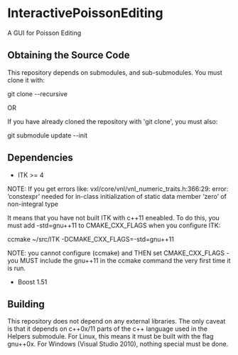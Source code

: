 InteractivePoissonEditing
=========================

A GUI for Poisson Editing

Obtaining the Source Code
-------------------------
This repository depends on submodules, and sub-submodules. You must clone it with:

git clone --recursive

OR

If you have already cloned the repository with 'git clone', you must also:

git submodule update --init

Dependencies
------------
- ITK >= 4

NOTE: If you get errors like:
vxl/core/vnl/vnl_numeric_traits.h:366:29: error: ‘constexpr’ needed for in-class initialization of static data member ‘zero’ of non-integral type

It means that you have not built ITK with c++11 eneabled. To do this, you must add -std=gnu++11 to CMAKE_CXX_FLAGS when you configure ITK:

ccmake ~/src/ITK -DCMAKE_CXX_FLAGS=-std=gnu++11

NOTE: you cannot configure (ccmake) and THEN set CMAKE_CXX_FLAGS - you MUST include the gnu++11 in the ccmake command the very first time it is run.

- Boost 1.51

Building
--------
This repository does not depend on any external libraries. The only caveat is that it depends on c++0x/11 parts of the c++ language used in the Helpers submodule.
For Linux, this means it must be built with the flag gnu++0x. For Windows (Visual Studio 2010), nothing special must be done.

